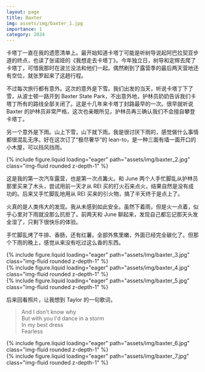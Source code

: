 ```yaml
---
layout: page
title: Baxter
img: assets/img/baxter_1.jpg
importance: 1
category: 2024
---
```


卡塔丁一直在我的遗愿清单上。最开始知道卡塔丁可能是听树导说起阿巴拉契亚步道的终点，也读了张诺娅的《我想走去卡塔丁》。今年独立日，树导和定辉去爬了卡塔丁，可惜我那时在波兰没法和他们一起。偶然刷到了露营季的最后两天营地还有空位，就张罗起来了这趟行程。

不过每次旅行都有意外。这次的意外是下雪。我们出发的当天，听说卡塔丁下了雪，从波士顿一路开到 Baxter State Park，不出意外地，护林员奶奶告诉我们卡塔丁所有的路线全部关闭了。这是十几年来卡塔丁封路最早的一次。很早就听说 Baxter 的护林员非常严格，这次也亲眼所见，护林员再三确认我们不会擅自攀登卡塔丁。

另一个意外是下雨。山上下雪，山下就下雨。我是很讨厌下雨的，感觉做什么事情都很混乱无序。好在这次订了“极尽奢华”的 lean-to，是一种三面有墙一面开口的小木屋，可以挡风挡雨。

<div class="row">
    <div class="col-sm mt-3 mt-md-0">
        {% include figure.liquid loading="eager" path="assets/img/baxter_2.jpg" class="img-fluid rounded z-depth-1" %}
    </div>
</div>

这是我的第一次汽车露营，也是第一次点篝火。和 June 两个人手忙脚乱从护林员那里买来了木头，尝试用前一天才从 REI 买的打火石来点火，结果自然是没有成功的。后来又手忙脚乱地用从 REI 买来的引火物，搞了半天终于是点上了。

火真的是人类伟大的发现。我从未感到如此安全。虽然下着雨，但是火一点着，似乎心里对下雨就没那么抗拒了。前两天和 June 聊起来，发现自己都忘记那天头发全湿了，只剩下很快乐的体验。

手忙脚乱烤了牛排、香肠，还有红薯。全部外焦里嫩，外面已经完全碳化了。但那个下雨的晚上，感觉从来没有吃过这么香的东西。

<div class="row">
    <div class="col-sm mt-3 mt-md-0">
        {% include figure.liquid loading="eager" path="assets/img/baxter_3.jpg" class="img-fluid rounded z-depth-1" %}
    </div>
    <div class="col-sm mt-3 mt-md-0">
        {% include figure.liquid loading="eager" path="assets/img/baxter_4.jpg" class="img-fluid rounded z-depth-1" %}
    </div>
    <div class="col-sm mt-3 mt-md-0">
        {% include figure.liquid loading="eager" path="assets/img/baxter_5.jpg" class="img-fluid rounded z-depth-1" %}
    </div>
</div>

后来回看照片，让我想到 Taylor 的一句歌词，

> And I don't know why \
> But with you I'd dance in a storm \
> In my best dress \
> Fearless

<div class="row">
    <div class="col-sm mt-3 mt-md-0">
        {% include figure.liquid loading="eager" path="assets/img/baxter_6.jpg" class="img-fluid rounded z-depth-1" %}
    </div>
    <div class="col-sm mt-3 mt-md-0">
        {% include figure.liquid loading="eager" path="assets/img/baxter_7.jpg" class="img-fluid rounded z-depth-1" %}
    </div>
</div>
